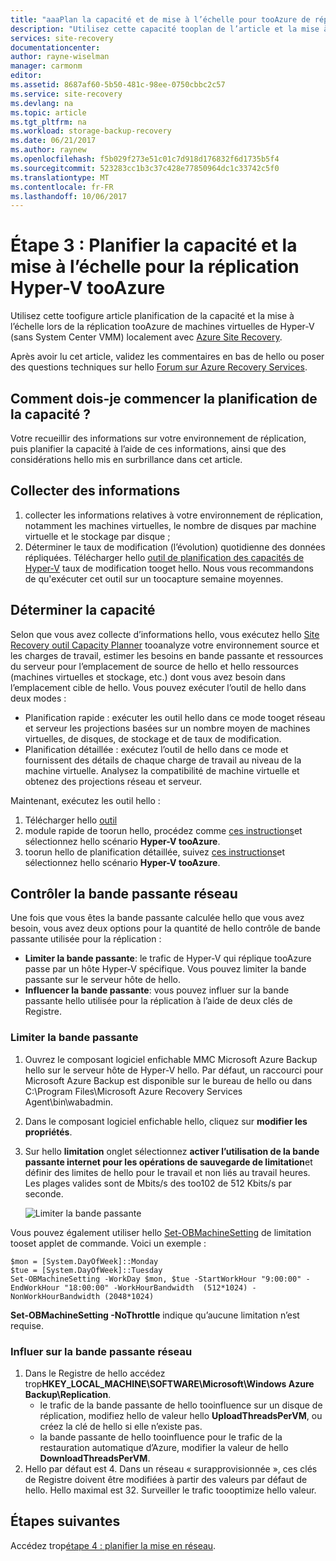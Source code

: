 ```yaml
---
title: "aaaPlan la capacité et de mise à l’échelle pour tooAzure de réplication (sans VMM) d’un ordinateur virtuel Hyper-V avec Azure Site Recovery | Documents Microsoft"
description: "Utilisez cette capacité tooplan de l’article et la mise à l’échelle lors de la réplication tooAzure d’ordinateurs virtuels Hyper-V avec Azure Site Recovery"
services: site-recovery
documentationcenter: 
author: rayne-wiselman
manager: carmonm
editor: 
ms.assetid: 8687af60-5b50-481c-98ee-0750cbbc2c57
ms.service: site-recovery
ms.devlang: na
ms.topic: article
ms.tgt_pltfrm: na
ms.workload: storage-backup-recovery
ms.date: 06/21/2017
ms.author: raynew
ms.openlocfilehash: f5b029f273e51c01c7d918d176832f6d1735b5f4
ms.sourcegitcommit: 523283cc1b3c37c428e77850964dc1c33742c5f0
ms.translationtype: MT
ms.contentlocale: fr-FR
ms.lasthandoff: 10/06/2017
---
```

# <a name="step-3-plan-capacity-and-scaling-for-hyper-v-tooazure-replication"></a>Étape 3 : Planifier la capacité et la mise à l’échelle pour la réplication Hyper-V tooAzure

Utilisez cette toofigure article planification de la capacité et la mise à l’échelle lors de la réplication tooAzure de machines virtuelles de Hyper-V (sans System Center VMM) localement avec [Azure Site Recovery](site-recovery-overview.md).

Après avoir lu cet article, validez les commentaires en bas de hello ou poser des questions techniques sur hello [Forum sur Azure Recovery Services](https://social.msdn.microsoft.com/forums/azure/home?forum=hypervrecovmgr).


## <a name="how-do-i-start-capacity-planning"></a>Comment dois-je commencer la planification de la capacité ?


Votre recueillir des informations sur votre environnement de réplication, puis planifier la capacité à l’aide de ces informations, ainsi que des considérations hello mis en surbrillance dans cet article.


## <a name="gather-information"></a>Collecter des informations

1. collecter les informations relatives à votre environnement de réplication, notamment les machines virtuelles, le nombre de disques par machine virtuelle et le stockage par disque ;
2. Déterminer le taux de modification (l’évolution) quotidienne des données répliquées. Télécharger hello [outil de planification des capacités de Hyper-V](https://www.microsoft.com/download/details.aspx?id=39057) taux de modification tooget hello. Nous vous recommandons de qu'exécuter cet outil sur un toocapture semaine moyennes.
 

## <a name="figure-out-capacity"></a>Déterminer la capacité

Selon que vous avez collecte d’informations hello, vous exécutez hello [Site Recovery outil Capacity Planner](http://aka.ms/asr-capacity-planner-excel) tooanalyze votre environnement source et les charges de travail, estimer les besoins en bande passante et ressources du serveur pour l’emplacement de source de hello et hello ressources (machines virtuelles et stockage, etc.) dont vous avez besoin dans l’emplacement cible de hello. Vous pouvez exécuter l’outil de hello dans deux modes :

- Planification rapide : exécuter les outil hello dans ce mode tooget réseau et serveur les projections basées sur un nombre moyen de machines virtuelles, de disques, de stockage et de taux de modification.
- Planification détaillée : exécutez l’outil de hello dans ce mode et fournissent des détails de chaque charge de travail au niveau de la machine virtuelle. Analysez la compatibilité de machine virtuelle et obtenez des projections réseau et serveur.

Maintenant, exécutez les outil hello :

1. Télécharger hello [outil](http://aka.ms/asr-capacity-planner-excel)
2. module rapide de toorun hello, procédez comme [ces instructions](site-recovery-capacity-planner.md#run-the-quick-planner)et sélectionnez hello scénario **Hyper-V tooAzure**.
3. toorun hello de planification détaillée, suivez [ces instructions](site-recovery-capacity-planner.md#run-the-detailed-planner)et sélectionnez hello scénario **Hyper-V tooAzure**.

## <a name="control-network-bandwidth"></a>Contrôler la bande passante réseau

Une fois que vous êtes la bande passante calculée hello que vous avez besoin, vous avez deux options pour la quantité de hello contrôle de bande passante utilisée pour la réplication :

* **Limiter la bande passante**: le trafic de Hyper-V qui réplique tooAzure passe par un hôte Hyper-V spécifique. Vous pouvez limiter la bande passante sur le serveur hôte de hello.
* **Influencer la bande passante**: vous pouvez influer sur la bande passante hello utilisée pour la réplication à l’aide de deux clés de Registre.

### <a name="throttle-bandwidth"></a>Limiter la bande passante
1. Ouvrez le composant logiciel enfichable MMC Microsoft Azure Backup hello sur le serveur hôte de Hyper-V hello. Par défaut, un raccourci pour Microsoft Azure Backup est disponible sur le bureau de hello ou dans C:\Program Files\Microsoft Azure Recovery Services Agent\bin\wabadmin.
2. Dans le composant logiciel enfichable hello, cliquez sur **modifier les propriétés**.
3. Sur hello **limitation** onglet sélectionnez **activer l’utilisation de la bande passante internet pour les opérations de sauvegarde de limitation**et définir des limites de hello pour le travail et non liés au travail heures. Les plages valides sont de Mbits/s des too102 de 512 Kbits/s par seconde.

    ![Limiter la bande passante](./media/hyper-v-site-walkthrough-capacity/throttle2.png)

Vous pouvez également utiliser hello [Set-OBMachineSetting](https://technet.microsoft.com/library/hh770409.aspx) de limitation tooset applet de commande. Voici un exemple :

    $mon = [System.DayOfWeek]::Monday
    $tue = [System.DayOfWeek]::Tuesday
    Set-OBMachineSetting -WorkDay $mon, $tue -StartWorkHour "9:00:00" -EndWorkHour "18:00:00" -WorkHourBandwidth  (512*1024) -NonWorkHourBandwidth (2048*1024)

**Set-OBMachineSetting -NoThrottle** indique qu’aucune limitation n’est requise.

### <a name="influence-network-bandwidth"></a>Influer sur la bande passante réseau
1. Dans le Registre de hello accédez trop**HKEY_LOCAL_MACHINE\SOFTWARE\Microsoft\Windows Azure Backup\Replication**.
   * le trafic de la bande passante de hello tooinfluence sur un disque de réplication, modifiez hello de valeur hello **UploadThreadsPerVM**, ou créez la clé de hello si elle n’existe pas.
   * la bande passante de hello tooinfluence pour le trafic de la restauration automatique d’Azure, modifier la valeur de hello **DownloadThreadsPerVM**.
2. Hello par défaut est 4. Dans un réseau « surapprovisionnée », ces clés de Registre doivent être modifiées à partir des valeurs par défaut de hello. Hello maximal est 32. Surveiller le trafic toooptimize hello valeur.

## <a name="next-steps"></a>Étapes suivantes

Accédez trop[étape 4 : planifier la mise en réseau](hyper-v-site-walkthrough-network.md).
